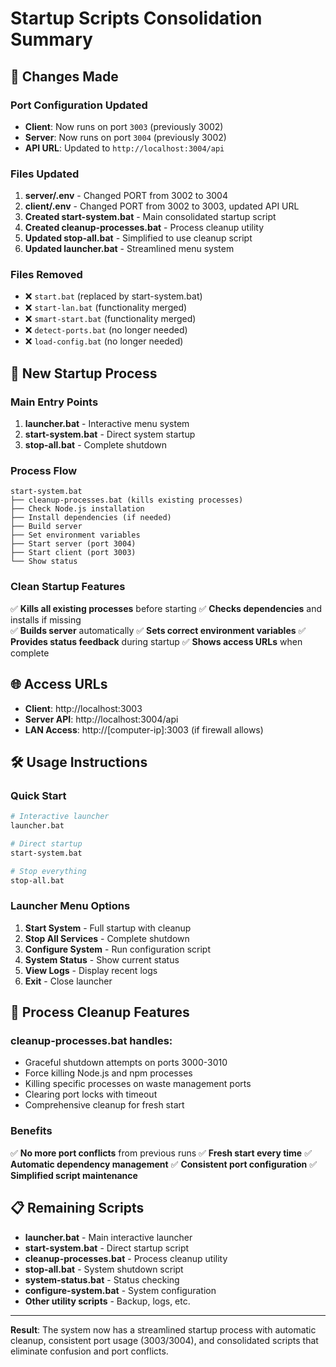 # Startup Scripts Consolidation Summary

## 🎯 **Changes Made**

### **Port Configuration Updated**
- **Client**: Now runs on port `3003` (previously 3002)
- **Server**: Now runs on port `3004` (previously 3002)
- **API URL**: Updated to `http://localhost:3004/api`

### **Files Updated**
1. **server/.env** - Changed PORT from 3002 to 3004
2. **client/.env** - Changed PORT from 3002 to 3003, updated API URL
3. **Created start-system.bat** - Main consolidated startup script
4. **Created cleanup-processes.bat** - Process cleanup utility
5. **Updated stop-all.bat** - Simplified to use cleanup script
6. **Updated launcher.bat** - Streamlined menu system

### **Files Removed**
- ❌ `start.bat` (replaced by start-system.bat)
- ❌ `start-lan.bat` (functionality merged)
- ❌ `smart-start.bat` (functionality merged)
- ❌ `detect-ports.bat` (no longer needed)
- ❌ `load-config.bat` (no longer needed)

## 🚀 **New Startup Process**

### **Main Entry Points**
1. **launcher.bat** - Interactive menu system
2. **start-system.bat** - Direct system startup
3. **stop-all.bat** - Complete shutdown

### **Process Flow**
```
start-system.bat
├── cleanup-processes.bat (kills existing processes)
├── Check Node.js installation
├── Install dependencies (if needed)
├── Build server
├── Set environment variables
├── Start server (port 3004)
├── Start client (port 3003)
└── Show status
```

### **Clean Startup Features**
✅ **Kills all existing processes** before starting
✅ **Checks dependencies** and installs if missing  
✅ **Builds server** automatically
✅ **Sets correct environment variables**
✅ **Provides status feedback** during startup
✅ **Shows access URLs** when complete

## 🌐 **Access URLs**
- **Client**: http://localhost:3003
- **Server API**: http://localhost:3004/api  
- **LAN Access**: http://[computer-ip]:3003 (if firewall allows)

## 🛠 **Usage Instructions**

### **Quick Start**
```bash
# Interactive launcher
launcher.bat

# Direct startup  
start-system.bat

# Stop everything
stop-all.bat
```

### **Launcher Menu Options**
1. **Start System** - Full startup with cleanup
2. **Stop All Services** - Complete shutdown
3. **Configure System** - Run configuration script
4. **System Status** - Show current status
5. **View Logs** - Display recent logs
0. **Exit** - Close launcher

## 🔧 **Process Cleanup Features**

### **cleanup-processes.bat** handles:
- Graceful shutdown attempts on ports 3000-3010
- Force killing Node.js and npm processes
- Killing specific processes on waste management ports
- Clearing port locks with timeout
- Comprehensive cleanup for fresh start

### **Benefits**
✅ **No more port conflicts** from previous runs
✅ **Fresh start every time** 
✅ **Automatic dependency management**
✅ **Consistent port configuration**
✅ **Simplified script maintenance**

## 📋 **Remaining Scripts**
- **launcher.bat** - Main interactive launcher
- **start-system.bat** - Direct startup script  
- **cleanup-processes.bat** - Process cleanup utility
- **stop-all.bat** - System shutdown script
- **system-status.bat** - Status checking
- **configure-system.bat** - System configuration
- **Other utility scripts** - Backup, logs, etc.

---

**Result**: The system now has a streamlined startup process with automatic cleanup, consistent port usage (3003/3004), and consolidated scripts that eliminate confusion and port conflicts.